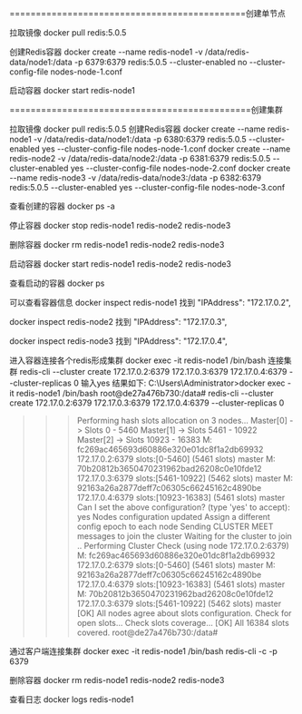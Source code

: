=============================================创建单节点

拉取镜像
docker  pull  redis:5.0.5

创建Redis容器
docker create --name redis-node1 -v /data/redis-data/node1:/data -p 6379:6379 redis:5.0.5 --cluster-enabled no --cluster-config-file nodes-node-1.conf

启动容器
docker start redis-node1




==============================================创建集群


拉取镜像
docker  pull  redis:5.0.5
创建Redis容器
docker create --name redis-node1 -v /data/redis-data/node1:/data -p 6380:6379 redis:5.0.5 --cluster-enabled yes --cluster-config-file nodes-node-1.conf
docker create --name redis-node2 -v /data/redis-data/node2:/data -p 6381:6379 redis:5.0.5 --cluster-enabled yes --cluster-config-file nodes-node-2.conf
docker create --name redis-node3 -v /data/redis-data/node3:/data -p 6382:6379 redis:5.0.5 --cluster-enabled yes --cluster-config-file nodes-node-3.conf




查看创建的容器
docker ps -a

停止容器
docker stop redis-node1 redis-node2 redis-node3

删除容器
docker rm redis-node1 redis-node2 redis-node3

启动容器
docker start redis-node1 redis-node2 redis-node3


查看启动的容器
docker ps 


可以查看容器信息
docker inspect redis-node1
找到
"IPAddress": "172.17.0.2",


docker inspect redis-node2
找到
"IPAddress": "172.17.0.3",


docker inspect redis-node3
找到
"IPAddress": "172.17.0.4",




进入容器连接各个redis形成集群
docker exec -it redis-node1 /bin/bash
连接集群
redis-cli --cluster create 172.17.0.2:6379  172.17.0.3:6379 172.17.0.4:6379 --cluster-replicas 0
输入yes
结果如下:
C:\Users\Administrator>docker exec -it redis-node1 /bin/bash
root@de27a476b730:/data# redis-cli --cluster create 172.17.0.2:6379  172.17.0.3:6379 172.17.0.4:6379 --cluster-replicas 0
>>> Performing hash slots allocation on 3 nodes...
Master[0] -> Slots 0 - 5460
Master[1] -> Slots 5461 - 10922
Master[2] -> Slots 10923 - 16383
M: fc269ac465693d60886e320e01dc8f1a2db69932 172.17.0.2:6379
   slots:[0-5460] (5461 slots) master
M: 70b20812b3650470231962bad26208c0e10fde12 172.17.0.3:6379
   slots:[5461-10922] (5462 slots) master
M: 92163a26a2877deff7c06305c66245162c4890be 172.17.0.4:6379
   slots:[10923-16383] (5461 slots) master
Can I set the above configuration? (type 'yes' to accept): yes
>>> Nodes configuration updated
>>> Assign a different config epoch to each node
>>> Sending CLUSTER MEET messages to join the cluster
Waiting for the cluster to join
..
>>> Performing Cluster Check (using node 172.17.0.2:6379)
M: fc269ac465693d60886e320e01dc8f1a2db69932 172.17.0.2:6379
   slots:[0-5460] (5461 slots) master
M: 92163a26a2877deff7c06305c66245162c4890be 172.17.0.4:6379
   slots:[10923-16383] (5461 slots) master
M: 70b20812b3650470231962bad26208c0e10fde12 172.17.0.3:6379
   slots:[5461-10922] (5462 slots) master
[OK] All nodes agree about slots configuration.
>>> Check for open slots...
>>> Check slots coverage...
[OK] All 16384 slots covered.
root@de27a476b730:/data#


通过客户端连接集群
 docker exec -it redis-node1 /bin/bash
 redis-cli -c -p 6379
 
 



删除容器
docker rm redis-node1 redis-node2 redis-node3



查看日志
docker logs redis-node1


